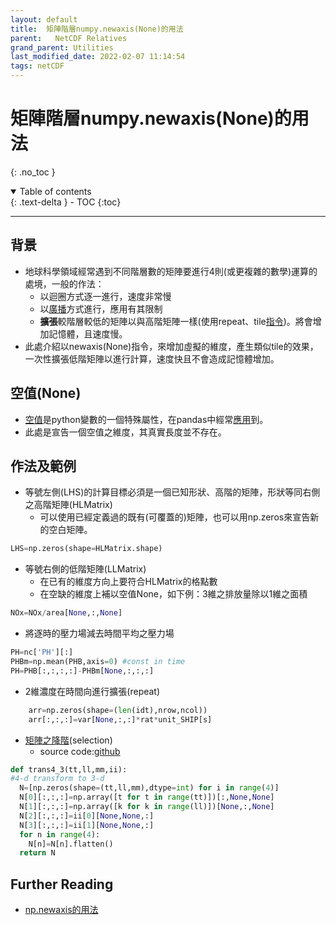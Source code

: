 ```yaml
---
layout: default
title:  矩陣階層numpy.newaxis(None)的用法
parent:   NetCDF Relatives
grand_parent: Utilities
last_modified_date: 2022-02-07 11:14:54
tags: netCDF
---
```

# 矩陣階層numpy.newaxis(None)的用法
{: .no_toc }

<details open markdown="block">
  <summary>
    Table of contents
  </summary>
  {: .text-delta }
- TOC
{:toc}
</details>

---
## 背景
- 地球科學領域經常遇到不同階層數的矩陣要進行4則(或更複雜的數學)運算的處境，一般的作法：
  - 以迴圈方式逐一進行，速度非常慢
  - 以[廣播](https://www.w3help.cc/a/202108/607444.html)方式進行，應用有其限制
  - **擴張**較階層較低的矩陣以與高階矩陣一樣(使用repeat、tile[指令](https://www.itread01.com/content/1546505845.html))。將會增加記憶體，且速度慢。
- 此處介紹以newaxis(None)指令，來增加虛擬的維度，產生類似tile的效果，一次性擴張低階矩陣以進行計算，速度快且不會造成記憶體增加。

## 空值(None)
- [空值](https://www.itread01.com/content/1550520906.html)是python變數的一個特殊屬性，在pandas中經常[應用](https://ithelp.ithome.com.tw/articles/10200052?sc=rss.qu)到。
- 此處是宣告一個空值之維度，其真實長度並不存在。

## 作法及範例
- 等號左側(LHS)的計算目標必須是一個已知形狀、高階的矩陣，形狀等同右側之高階矩陣(HLMatrix)
  - 可以使用已經定義過的既有(可覆蓋的)矩陣，也可以用np.zeros來宣告新的空白矩陣。

```python
LHS=np.zeros(shape=HLMatrix.shape)
```
- 等號右側的低階矩陣(LLMatrix)
  - 在已有的維度方向上要符合HLMatrix的格點數
  - 在空缺的維度上補以空值None，如下例：3維之排放量除以1維之面積

```python
NOx=NOx/area[None,:,None]
```
- 將逐時的壓力場減去時間平均之壓力場

```python
PH=nc['PH'][:]
PHBm=np.mean(PHB,axis=0) #const in time
PH=PHB[:,:,:,:]-PHBm[None,:,:,:]
```

- 2維濃度在時間向進行擴張(repeat)

```python
    arr=np.zeros(shape=(len(idt),nrow,ncol))
    arr[:,:,:]=var[None,:,:]*rat*unit_SHIP[s]
```
- [矩陣之降階](https://sinotec2.github.io/Focus-on-Air-Quality/AQana/GAQuality/ECMWF_rean/grb2bc/#矩陣之降階selection)(selection)
  - source code:[github](https://github.com/sinotec2/cmaq_relatives/blob/master/bcon/grb2bc.py)

```python
def trans4_3(tt,ll,mm,ii):
#4-d transform to 3-d
  N=[np.zeros(shape=(tt,ll,mm),dtype=int) for i in range(4)]
  N[0][:,:,:]=np.array([t for t in range(tt)])[:,None,None]
  N[1][:,:,:]=np.array([k for k in range(ll)])[None,:,None]
  N[2][:,:,:]=ii[0][None,None,:]
  N[3][:,:,:]=ii[1][None,None,:]
  for n in range(4):
    N[n]=N[n].flatten()
  return N
```

## Further Reading
- [np.newaxis的用法](https://www.itread01.com/content/1547568207.html)